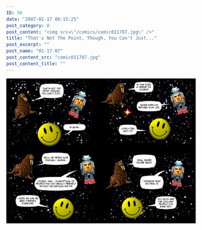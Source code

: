```yaml
---
ID: 56
date: "2007-01-17 08:15:25"
post_category: 0
post_content: "<img src=\"/comics/comic011707.jpg\" />"
title: "That's Not The Point, Though, You Can't Just..."
post_excerpt: ""
post_name: "01-17-07"
post_content_src: "comic011707.jpg"
post_content_title: ""
---
```



[![](/comics-hi-res/comic011707.jpg)](/comics-hi-res/comic011707.jpg "")
